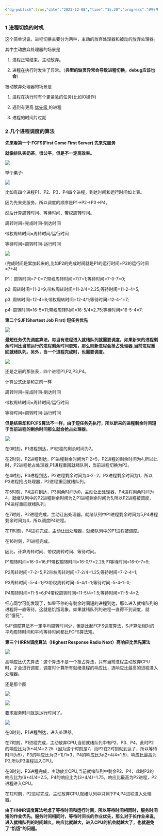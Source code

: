 ```yaml
---
{"dg-publish":true,"date":"2023-12-08","time":"15:20","progress":"进行中","tags":["OS"],"permalink":"/体系结构与操作系统/Linux内核/操作系统-进程切换的时机和几个调度算法（FCFS、SJF、HRRN）_进程切换的时机有哪些_qq_41910048的博客-CSDN博客/","dgPassFrontmatter":true}
---
```




###  **1.进程切换的时机**

 这个简单说说，进程切换主要分为两种，主动的放弃处理器和被动的放弃处理器。

其中主动放弃处理器的场景是

1. 进程正常结束，主动放弃。

2. 进程在执行时发生了异常。（**典型的缺页异常会导致进程切换，debug应该也会**）

被动放弃处理器的场景是

1. 进程在执行时有个更紧急的任务(比如IO操作)

2. 遇到有更高 [优先级 ](https://so.csdn.net/so/search?q=%E4%BC%98%E5%85%88%E7%BA%A7&spm=1001.2101.3001.7020)的进程

3. 进程的时间片过期



###  **2.几个进程调度的算法**



**先来看第一个 FCFS(First Come First Server) 先来先服务**

**就像排队买奶茶，很公平，但是不一定高效率。**



![](https://imp-repo-1300501708.cos.ap-beijing.myqcloud.com/R82vb4H5JoSzZGxQd4XcCNfRnoc.png)



举个栗子:



![](https://imp-repo-1300501708.cos.ap-beijing.myqcloud.com/EDlTbRPqFo2TwtxdSRncvMbJnGg.png)



比如有四个进程P1、P2、P3、P4四个进程，到达时间和运行时间如上表。

因为先来先服务，所以调度的顺序是P1->P2->P3->P4。

然后计算周转时间、等待时间、带权周转时间。

周转时间=完成时间-到达时间

带权周转时间=周转时间/运行时间

等待时间=周转时间-运行时间



![](https://imp-repo-1300501708.cos.ap-beijing.myqcloud.com/ImuXbroIxo6YXRxpkNrccxj9nZf.png)



(完成时间是累加起来的,比如P2的完成时间就是P1的运行时间+P2的运行时间=7+4)

P1：周转时间=7-0=7;带权周转时间=7/7=1;等待时间=7-0-7=0;

p2: 周转时间=11-2=9;带权周转时间=11-2/4=2.25;等待时间=11-2-4=5;

p3: 周转时间=12-4=8;带权周转时间=12-4/1;等待时间=12-4-1=7;

p4: 周转时间=16-5=11;带权周转时间=16-5/4=2.75;等待时间=16-5-4=7;



**第二个SJF(Shortest Job First) 短任务优先**



![](https://imp-repo-1300501708.cos.ap-beijing.myqcloud.com/JZUlbFm9Go3QAcx3qvOcLxg0nVc.png)



**最短任务优先调度算法，每当有进程进入就绪队列就需要调度，如果新来的进程剩余时间比当前运行的进程剩余时间更短，那么则新进程会抢占处理器,当前进程重回就绪队列。另外，当一个进程完成时，也需要调度。**



![](https://imp-repo-1300501708.cos.ap-beijing.myqcloud.com/HQ9bbIL5coNRcJxvdwXcZBnunlg.png)



还是之前的那张表，四个进程P1,P2,P3,P4。

计算公式还是和之前一样

周转时间=完成时间-到达时间

带权周转时间=周转时间/运行时间

等待时间=周转时间-运行时间

**但是结果却和FCFS算法不一样，由于短任务先执行，所以新来的进程剩余时间短于当前进程的剩余时间那么就会抢占处理器。**



![](https://imp-repo-1300501708.cos.ap-beijing.myqcloud.com/YjN1bSAJhocUGgxJFT4cYpqCnMi.png)



在0时刻，P1进程到达，P1进程的剩余时间为7。

在2时刻，P2进程到达，P1进程剩余时间为7-2=5，P2进程的剩余时间为4,所以此时，P2进程抢占处理器,P1进程重回就绪队列，当前进程切换为P2。

在4时刻，P3进程到达，P2进程剩余时间为4-2=2，P3进程剩余时间为1，所以P3进程抢占处理器，P2进程重回就绪队列。

在5时刻，P4进程到达，P3剩余时间为0，主动让出处理器，P4进程剩余时间为4，就绪队列中的P2进程剩余时间为2,P1进程剩余时间为5,所以P2进程被调度，P4进程重回就绪队列。

在7时刻，P2进程完成，主动让出处理器，就绪队列中P1进程剩余时间为5,P4进程剩余时间为4，所以调度P4进程。

在11时刻，P4进程完成，主动让出处理器，就绪队列中的P1进程被调度。

在16时刻，P1进程完成。

因此，计算周转时间、带权周转时间、等待时间。

P1周转时间=16-0=16;P1带权周转时间=16-0/7=2.28;P1等待时间=16-0-7=9;

P2周转时间=7-2=5;P2带权周转时间=7-2/4=1.25;等待时间=7-2-4=1;

P3周转时间=5-4=1;P3带权周转时间=5-4/1=1;等待时间=5-4-1=0;

P4周转时间=11-5=6;P4带权周转时间=11-5/4=1.5;等待时间=11-5-4=2;



细心同学可能发现了，如果不停的有剩余时间短的进程到达，那么进入就绪队列的进程将一直等待。这就是饥饿现象。如果就绪队列的进程一直得不到调度，就会"饿死"。

SJF调度算法不一定平均周转时间少，但是比起FCFS调度算法，SJF算法相对的平均周转时间和平均等待时间都比FCFS算法短。

**第三个HRRN调度算法（Highest Response Radio Next）高响应比优先算法**



![](https://imp-repo-1300501708.cos.ap-beijing.myqcloud.com/PlfLblheroUSYgxlFimcaiqUn7c.png)



高响应比优先算法：这个算法不是一个抢占算法，只有当前进程主动放弃CPU时，才会进行调度，调度时计算所有就绪进程的响应比，选响应比最高的进程进入处理器。

还是那个图



![](https://imp-repo-1300501708.cos.ap-beijing.myqcloud.com/N8CybqDHyovf8yxaS26cb6jjnhd.png)





![](https://imp-repo-1300501708.cos.ap-beijing.myqcloud.com/LQaAb1ErFoMG7dxO50ocjKMMnIb.png)



要求服务时间就是运行时间了。



![](https://imp-repo-1300501708.cos.ap-beijing.myqcloud.com/SsW8b1IeVoC9IexJfsbc9PJJn0g.png)







在0时刻，P1进程到达，进入处理器。

在7时刻，P1进程完成，主动放弃CPU,当前就绪队列中有P2、P3、P4，此时P2的响应比为(5+4)/4=2.25（因为这个时刻是7，而P2在2时刻就到达了，所以等待时间为5），P3的响应比为(3+1)/1=3，P4的响应比为(2+4/4=1.5)，响应比最高为P3,所以P3进程进入CPU。

在8时刻，P3进程完成，主动放弃CPU,当前就绪队列中剩余P2、P4，此时P2的响应比为(6+4)/4=2.5，P4的响应比为(3+4/4)=1.75，响应比最高为P2进程，P2进程进入CPU。

在12时刻，P2进程完成，主动放弃CPU,就绪队列中只剩下P4,P4进程进入处理器。

**由于HNNR调度算法考虑了等待时间和运行时间，所以等待时间相同时，服务时间短的作业优先。服务时间相同时，等待时间长的作业优先，那么对于长作业来说，进入就绪队列的时间越久，响应比就越大，进入CPU的机会就越大了，也就避免了“饥饿”的问题。**

